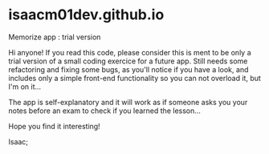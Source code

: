 # isaacm01dev.github.io

Memorize app : trial version

Hi anyone! If you read this code, please consider this is ment to be only a trial version of a small coding exercice for a future app. Still needs some refactoring and fixing some bugs, as you'll notice if you have a look, and includes only a simple front-end functionality so you can not overload it, but I'm on it...

The app is self-explanatory and it will work as if someone asks you your notes before an exam to check if you learned the lesson...

Hope you find it interesting!

Isaac;
